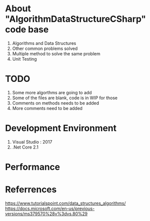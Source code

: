 # About "AlgorithmDataStructureCSharp" code base

1. Algorithms and Data Structures 
2. Other common problems solved
3. Multiple method to solve the same problem
4. Unit Testing

# TODO
1. Some more algorthms are going to add
2. Some of the files are blank, code is in WIP for those 
3. Comments on methods needs to be added
4. More comments need to be added

# Development Environment
1. Visual Studio : 2017
2. .Net Core 2.1

# Performance 

# Referrences
https://www.tutorialspoint.com/data_structures_algorithms/
https://docs.microsoft.com/en-us/previous-versions/ms379570%28v%3dvs.80%29
